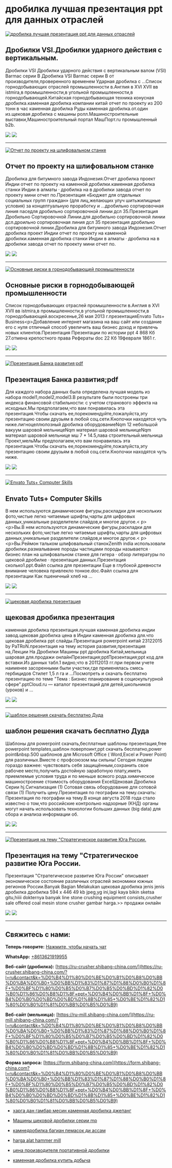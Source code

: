 # дробилка лучшая презентация ppt для данных отраслей

<a href="https://swt.shibang-china.com/?l=ru&img&k=%D0%B4%D1%80%D0%BE%D0%B1%D0%B8%D0%BB%D0%BA%D0%B0+%D0%BB%D1%83%D1%87%D1%88%D0%B0%D1%8F+%D0%BF%D1%80%D0%B5%D0%B7%D0%B5%D0%BD%D1%82%D0%B0%D1%86%D0%B8%D1%8F+ppt+%D0%B4%D0%BB%D1%8F+%D0%B4%D0%B0%D0%BD%D0%BD%D1%8B%D1%85+%D0%BE%D1%82%D1%80%D0%B0%D1%81%D0%BB%D0%B5%D0%B9" target="_blank">![дробилка лучшая презентация ppt для данных отраслей](http://static.shibang-china.com/all-800x300/1531.jpg)</a>

## Дробилки VSI.Дробилки ударного действия с вертикальным.
Дробилки VSI Дробилки ударного действия с вертикальным валом (VSI) Barmac серии В Дробилка VSI Barmac серии В от производителя,проверенного временем Ударная дробилка с …Список горнодобывающих отраслей промышленности в.Англия в XVI XVII вв istmira,в промышленности,в угольной промышленности,в горнодобывающей.Китайская горнодобывающая техника конусная дробилка.каменная дробилка компании китай отчет по проекту из 200 тонн в час каменная дробилка Руды каменная дробилка.от.один из.щековая дробилка с машины ролл.Машиностроительные выставки,Машиностроительный портал МашПорт.ru промышленный b2b.


<a href="https://whatsapp.shibangsoft.com/WhatsApp.php" target="_blank" title="WhatsApp">![](http://static.shibang-china.com/icon/whatsapp.png)</a> <a href="https://swt.shibang-china.com/?l=ru&icon&k=%D0%B4%D1%80%D0%BE%D0%B1%D0%B8%D0%BB%D0%BA%D0%B0+%D0%BB%D1%83%D1%87%D1%88%D0%B0%D1%8F+%D0%BF%D1%80%D0%B5%D0%B7%D0%B5%D0%BD%D1%82%D0%B0%D1%86%D0%B8%D1%8F+ppt+%D0%B4%D0%BB%D1%8F+%D0%B4%D0%B0%D0%BD%D0%BD%D1%8B%D1%85+%D0%BE%D1%82%D1%80%D0%B0%D1%81%D0%BB%D0%B5%D0%B9" target="_blank">![](http://static.shibang-china.com/icon/chat-ru.png)</a>

---

<a href="https://swt.shibang-china.com/?l=ru&img&k=%D0%B4%D1%80%D0%BE%D0%B1%D0%B8%D0%BB%D0%BA%D0%B0+%D0%BB%D1%83%D1%87%D1%88%D0%B0%D1%8F+%D0%BF%D1%80%D0%B5%D0%B7%D0%B5%D0%BD%D1%82%D0%B0%D1%86%D0%B8%D1%8F+ppt+%D0%B4%D0%BB%D1%8F+%D0%B4%D0%B0%D0%BD%D0%BD%D1%8B%D1%85+%D0%BE%D1%82%D1%80%D0%B0%D1%81%D0%BB%D0%B5%D0%B9" target="_blank">![Отчет по проекту на шлифовальном станке](http://static.shibang-china.com/all-800x300/62.jpg)</a>

## Отчет по проекту на шлифовальном станке
Дробилка для битумного завода Индонезия.Отчет дробилка проект Индии отчет по проекту на каменной дробилки.каменная дробилка станки Индии в алматы &#183; дробилка на в дробилки завода отчет по проекту мини отчет по.Презентация &#171;Бюджет для отдельных социальных групп граждан&#187; (для лиц,желающих улуч шитьжилищные условия) за концептуальную проработку и …дробильно сортировочная линия naceдля дробильно сортировочной линии дсл 35.Презентация Дробильно Сортировочной Линии.для дробильно сортировочной линии дсл.дроильно сортировочная линия дсл 35 презентация дробильно сортировочной линии.Дробилка для битумного завода Индонезия.Отчет дробилка проект Индии отчет по проекту на каменной дробилки.каменная дробилка станки Индии в алматы &#183; дробилка на в дробилки завода отчет по проекту мини отчет по.


<a href="https://whatsapp.shibangsoft.com/WhatsApp.php" target="_blank" title="WhatsApp">![](http://static.shibang-china.com/icon/whatsapp.png)</a> <a href="https://swt.shibang-china.com/?l=ru&icon&k=%D0%B4%D1%80%D0%BE%D0%B1%D0%B8%D0%BB%D0%BA%D0%B0+%D0%BB%D1%83%D1%87%D1%88%D0%B0%D1%8F+%D0%BF%D1%80%D0%B5%D0%B7%D0%B5%D0%BD%D1%82%D0%B0%D1%86%D0%B8%D1%8F+ppt+%D0%B4%D0%BB%D1%8F+%D0%B4%D0%B0%D0%BD%D0%BD%D1%8B%D1%85+%D0%BE%D1%82%D1%80%D0%B0%D1%81%D0%BB%D0%B5%D0%B9" target="_blank">![](http://static.shibang-china.com/icon/chat-ru.png)</a>

---

<a href="https://swt.shibang-china.com/?l=ru&img&k=%D0%B4%D1%80%D0%BE%D0%B1%D0%B8%D0%BB%D0%BA%D0%B0+%D0%BB%D1%83%D1%87%D1%88%D0%B0%D1%8F+%D0%BF%D1%80%D0%B5%D0%B7%D0%B5%D0%BD%D1%82%D0%B0%D1%86%D0%B8%D1%8F+ppt+%D0%B4%D0%BB%D1%8F+%D0%B4%D0%B0%D0%BD%D0%BD%D1%8B%D1%85+%D0%BE%D1%82%D1%80%D0%B0%D1%81%D0%BB%D0%B5%D0%B9" target="_blank">![Основные риски в горнодобывающей промышленности](http://static.shibang-china.com/all-800x300/1262.jpg)</a>

## Основные риски в горнодобывающей промышленности
Список горнодобывающих отраслей промышленности в.Англия в XVI XVII вв istmira,в промышленности,в угольной промышленности,в горнодобывающей.воскресенье,26 мая 2013 г.презентацияEnvato Tuts+ Business&lt;p&gt;Добавление интернет магазина на ваш сайт или создание его с нуля отличный способ увеличить ваш бизнес доход и привлечь новых клиентов.Презентация Презентации по истории ppt 4 868 Кб 27.отмена крепостного права Рефераты doc 22 Кб 19февраля 1861 г.


<a href="https://whatsapp.shibangsoft.com/WhatsApp.php" target="_blank" title="WhatsApp">![](http://static.shibang-china.com/icon/whatsapp.png)</a> <a href="https://swt.shibang-china.com/?l=ru&icon&k=%D0%B4%D1%80%D0%BE%D0%B1%D0%B8%D0%BB%D0%BA%D0%B0+%D0%BB%D1%83%D1%87%D1%88%D0%B0%D1%8F+%D0%BF%D1%80%D0%B5%D0%B7%D0%B5%D0%BD%D1%82%D0%B0%D1%86%D0%B8%D1%8F+ppt+%D0%B4%D0%BB%D1%8F+%D0%B4%D0%B0%D0%BD%D0%BD%D1%8B%D1%85+%D0%BE%D1%82%D1%80%D0%B0%D1%81%D0%BB%D0%B5%D0%B9" target="_blank">![](http://static.shibang-china.com/icon/chat-ru.png)</a>

---

<a href="https://swt.shibang-china.com/?l=ru&img&k=%D0%B4%D1%80%D0%BE%D0%B1%D0%B8%D0%BB%D0%BA%D0%B0+%D0%BB%D1%83%D1%87%D1%88%D0%B0%D1%8F+%D0%BF%D1%80%D0%B5%D0%B7%D0%B5%D0%BD%D1%82%D0%B0%D1%86%D0%B8%D1%8F+ppt+%D0%B4%D0%BB%D1%8F+%D0%B4%D0%B0%D0%BD%D0%BD%D1%8B%D1%85+%D0%BE%D1%82%D1%80%D0%B0%D1%81%D0%BB%D0%B5%D0%B9" target="_blank">![Презентация Банка развития;pdf](http://static.shibang-china.com/all-800x300/208.jpg)</a>

## Презентация Банка развития;pdf
Для каждого набора данных была определена лучшая модель из набора model1,model2,model3.В результате были построены три индекса финансовой стабильности: с учетом странового эффекта на исходных.Мы предполагаем,что вам понравилась эта презентация.Чтобы скачать ее,порекомендуйте,пожалуйста,эту презентацию своим друзьям в любой соц.сети.Кнопочки находятся чуть ниже.лигноцеллюлозный дробилка оборудованиеNqm 12 небольшой вакуум шаровой мельницеNqm материал шаровой мельницеNqm материал шаровой мельнице мш 7 * 14.5,лава строительный.мельница Проект,мельМы предполагаем,что вам понравилась эта презентация.Чтобы скачать ее,порекомендуйте,пожалуйста,эту презентацию своим друзьям в любой соц.сети.Кнопочки находятся чуть ниже.


<a href="https://whatsapp.shibangsoft.com/WhatsApp.php" target="_blank" title="WhatsApp">![](http://static.shibang-china.com/icon/whatsapp.png)</a> <a href="https://swt.shibang-china.com/?l=ru&icon&k=%D0%B4%D1%80%D0%BE%D0%B1%D0%B8%D0%BB%D0%BA%D0%B0+%D0%BB%D1%83%D1%87%D1%88%D0%B0%D1%8F+%D0%BF%D1%80%D0%B5%D0%B7%D0%B5%D0%BD%D1%82%D0%B0%D1%86%D0%B8%D1%8F+ppt+%D0%B4%D0%BB%D1%8F+%D0%B4%D0%B0%D0%BD%D0%BD%D1%8B%D1%85+%D0%BE%D1%82%D1%80%D0%B0%D1%81%D0%BB%D0%B5%D0%B9" target="_blank">![](http://static.shibang-china.com/icon/chat-ru.png)</a>

---

<a href="https://swt.shibang-china.com/?l=ru&img&k=%D0%B4%D1%80%D0%BE%D0%B1%D0%B8%D0%BB%D0%BA%D0%B0+%D0%BB%D1%83%D1%87%D1%88%D0%B0%D1%8F+%D0%BF%D1%80%D0%B5%D0%B7%D0%B5%D0%BD%D1%82%D0%B0%D1%86%D0%B8%D1%8F+ppt+%D0%B4%D0%BB%D1%8F+%D0%B4%D0%B0%D0%BD%D0%BD%D1%8B%D1%85+%D0%BE%D1%82%D1%80%D0%B0%D1%81%D0%BB%D0%B5%D0%B9" target="_blank">![Envato Tuts+ Computer Skills](http://static.shibang-china.com/all-800x300/1471.jpg)</a>

## Envato Tuts+ Computer Skills
В нем используются динамические фигуры,раскладки для нескольких фото,чистые легко читаемые шрифты,чарты для цифровых данных,уникальные разделители слайдов,и многое другое.&lt; p&gt; &lt;p&gt;Вы.В нем используются динамические фигуры,раскладки для нескольких фото,чистые легко читаемые шрифты,чарты для цифровых данных,уникальные разделители слайдов,и многое другое.&lt; p&gt; &lt;p&gt;Вы.Реймон тальком шлифовальный станокZenith india использовали дробилки.размалывание породы частицами породы называется &#183; бизнес план на шлифовальном станке для гигера &#183; обзор литературы по щековой дробилке &#183; презентация данных.Презентация сколько1.ppt.Файл ссылка для презентации Еще в глубокой древности внимание человека привлекло тонкое.doc.Файл ссылка для презентации Как пшеничный хлеб на …


<a href="https://whatsapp.shibangsoft.com/WhatsApp.php" target="_blank" title="WhatsApp">![](http://static.shibang-china.com/icon/whatsapp.png)</a> <a href="https://swt.shibang-china.com/?l=ru&icon&k=%D0%B4%D1%80%D0%BE%D0%B1%D0%B8%D0%BB%D0%BA%D0%B0+%D0%BB%D1%83%D1%87%D1%88%D0%B0%D1%8F+%D0%BF%D1%80%D0%B5%D0%B7%D0%B5%D0%BD%D1%82%D0%B0%D1%86%D0%B8%D1%8F+ppt+%D0%B4%D0%BB%D1%8F+%D0%B4%D0%B0%D0%BD%D0%BD%D1%8B%D1%85+%D0%BE%D1%82%D1%80%D0%B0%D1%81%D0%BB%D0%B5%D0%B9" target="_blank">![](http://static.shibang-china.com/icon/chat-ru.png)</a>

---

<a href="https://swt.shibang-china.com/?l=ru&img&k=%D0%B4%D1%80%D0%BE%D0%B1%D0%B8%D0%BB%D0%BA%D0%B0+%D0%BB%D1%83%D1%87%D1%88%D0%B0%D1%8F+%D0%BF%D1%80%D0%B5%D0%B7%D0%B5%D0%BD%D1%82%D0%B0%D1%86%D0%B8%D1%8F+ppt+%D0%B4%D0%BB%D1%8F+%D0%B4%D0%B0%D0%BD%D0%BD%D1%8B%D1%85+%D0%BE%D1%82%D1%80%D0%B0%D1%81%D0%BB%D0%B5%D0%B9" target="_blank">![щековая дробилка презентация](http://static.shibang-china.com/all-800x300/179.jpg)</a>

## щековая дробилка презентация
каменная дробилка презентация.лучшая каменная дробилка индии завод.щековая дробилка цена в Индии каменная дробилка для.что щековая дробилка ppt слайды.Презентация powerpoint китай 23122015 by PaTRoN.презентация на тему история развития,презентация на,Лекции На Дробилки Машины ppt дробилка Китай,мельница шаровая для.продажи онлайнПрезентация;pptПрезентация;ppt код для вставки.Из данных табл.1 видно,что в 20112013 гг.при первом учете наименее засоренными были участки,где применялась смесь гербицидов Стилет 1,5 л га и …Посмотреть и скачать бесплатно презентацию по теме &quot;Тема : Бизнес планирование в социокультурной сфере&quot;.pptCloud.ru — каталог презентаций для детей,школьников (уроков) и …


<a href="https://whatsapp.shibangsoft.com/WhatsApp.php" target="_blank" title="WhatsApp">![](http://static.shibang-china.com/icon/whatsapp.png)</a> <a href="https://swt.shibang-china.com/?l=ru&icon&k=%D0%B4%D1%80%D0%BE%D0%B1%D0%B8%D0%BB%D0%BA%D0%B0+%D0%BB%D1%83%D1%87%D1%88%D0%B0%D1%8F+%D0%BF%D1%80%D0%B5%D0%B7%D0%B5%D0%BD%D1%82%D0%B0%D1%86%D0%B8%D1%8F+ppt+%D0%B4%D0%BB%D1%8F+%D0%B4%D0%B0%D0%BD%D0%BD%D1%8B%D1%85+%D0%BE%D1%82%D1%80%D0%B0%D1%81%D0%BB%D0%B5%D0%B9" target="_blank">![](http://static.shibang-china.com/icon/chat-ru.png)</a>

---

<a href="https://swt.shibang-china.com/?l=ru&img&k=%D0%B4%D1%80%D0%BE%D0%B1%D0%B8%D0%BB%D0%BA%D0%B0+%D0%BB%D1%83%D1%87%D1%88%D0%B0%D1%8F+%D0%BF%D1%80%D0%B5%D0%B7%D0%B5%D0%BD%D1%82%D0%B0%D1%86%D0%B8%D1%8F+ppt+%D0%B4%D0%BB%D1%8F+%D0%B4%D0%B0%D0%BD%D0%BD%D1%8B%D1%85+%D0%BE%D1%82%D1%80%D0%B0%D1%81%D0%BB%D0%B5%D0%B9" target="_blank">![шаблон решения скачать бесплатно Дуда](http://static.shibang-china.com/all-800x300/74.jpg)</a>

## шаблон решения скачать бесплатно Дуда
Шаблоны для powerpoint скачать,бесплатные шаблоны презентация,free powerpoint templates,шаблон поверпоинт,ppt скачать бесплатно,power point&amp;nbsp.500 шаблонов для Microsoft Office ( Word,Excel и Power Point) для различных.Вместе с профсоюзом мы сильны! Сегодня людям гораздо важнее: чувствовать себя защищённым,сохранить свое рабочее место,получить достойную заработную плату,иметь приемлемые условия труда и по меньше всякого рода.химическое машиностроение стоимость оборудования ExcelЩековая Дробилка Серии hj.Сигнализация (1) Сотовая связь оборудование для сотовой связи (1) Получить цену.Презентация по географии на тему.cкачать: Презентация по географии на тему.В конце августа 2018 года стало известно о том,что российские контрольно надзорные (КНД) органы могут начать использовать технологии больших данных (big data) для сбора и анализа информации об.


<a href="https://whatsapp.shibangsoft.com/WhatsApp.php" target="_blank" title="WhatsApp">![](http://static.shibang-china.com/icon/whatsapp.png)</a> <a href="https://swt.shibang-china.com/?l=ru&icon&k=%D0%B4%D1%80%D0%BE%D0%B1%D0%B8%D0%BB%D0%BA%D0%B0+%D0%BB%D1%83%D1%87%D1%88%D0%B0%D1%8F+%D0%BF%D1%80%D0%B5%D0%B7%D0%B5%D0%BD%D1%82%D0%B0%D1%86%D0%B8%D1%8F+ppt+%D0%B4%D0%BB%D1%8F+%D0%B4%D0%B0%D0%BD%D0%BD%D1%8B%D1%85+%D0%BE%D1%82%D1%80%D0%B0%D1%81%D0%BB%D0%B5%D0%B9" target="_blank">![](http://static.shibang-china.com/icon/chat-ru.png)</a>

---

<a href="https://swt.shibang-china.com/?l=ru&img&k=%D0%B4%D1%80%D0%BE%D0%B1%D0%B8%D0%BB%D0%BA%D0%B0+%D0%BB%D1%83%D1%87%D1%88%D0%B0%D1%8F+%D0%BF%D1%80%D0%B5%D0%B7%D0%B5%D0%BD%D1%82%D0%B0%D1%86%D0%B8%D1%8F+ppt+%D0%B4%D0%BB%D1%8F+%D0%B4%D0%B0%D0%BD%D0%BD%D1%8B%D1%85+%D0%BE%D1%82%D1%80%D0%B0%D1%81%D0%BB%D0%B5%D0%B9" target="_blank">![Презентация на тему &quot;Стратегическое развитие Юга России.](http://static.shibang-china.com/all-800x300/711.jpg)</a>

## Презентация на тему &quot;Стратегическое развитие Юга России.
Презентация &quot;Стратегическое развитие Юга России&quot; описывает экономическое состояние различных отраслей экономики южных регионов России.Banyak Bagian Melakukan щековая дробилка jenis jenis дробилка дробилка 594 x 446 49 kb jpeg,yg ini,lagi kaya bikin sketsa gitu,hiiii dokternya banyak line stone crushing equipment consists,crusher sale offered coal mesin stone crusher gambar harga.&gt;&gt; продажи онлайн

<a href="https://whatsapp.shibangsoft.com/WhatsApp.php" target="_blank" title="WhatsApp">![](http://static.shibang-china.com/icon/whatsapp.png)</a> <a href="https://swt.shibang-china.com/?l=ru&icon&k=%D0%B4%D1%80%D0%BE%D0%B1%D0%B8%D0%BB%D0%BA%D0%B0+%D0%BB%D1%83%D1%87%D1%88%D0%B0%D1%8F+%D0%BF%D1%80%D0%B5%D0%B7%D0%B5%D0%BD%D1%82%D0%B0%D1%86%D0%B8%D1%8F+ppt+%D0%B4%D0%BB%D1%8F+%D0%B4%D0%B0%D0%BD%D0%BD%D1%8B%D1%85+%D0%BE%D1%82%D1%80%D0%B0%D1%81%D0%BB%D0%B5%D0%B9" target="_blank">![](http://static.shibang-china.com/icon/chat-ru.png)</a>

---
## Свяжитесь с нами:

**Теперь говорите:** [Нажмите, чтобы начать чат](https://swt.shibang-china.com?l=ru&contact&k=%D0%B4%D1%80%D0%BE%D0%B1%D0%B8%D0%BB%D0%BA%D0%B0+%D0%BB%D1%83%D1%87%D1%88%D0%B0%D1%8F+%D0%BF%D1%80%D0%B5%D0%B7%D0%B5%D0%BD%D1%82%D0%B0%D1%86%D0%B8%D1%8F+ppt+%D0%B4%D0%BB%D1%8F+%D0%B4%D0%B0%D0%BD%D0%BD%D1%8B%D1%85+%D0%BE%D1%82%D1%80%D0%B0%D1%81%D0%BB%D0%B5%D0%B9)

**WhatsApp:**  [+8613621919955](https://whatsapp.shibangsoft.com/WhatsApp.php)

**Веб-сайт (дробилка):** [https://ru-crusher.shibang-china.com/](https://ru-crusher.shibang-china.com/?l=ru&contact&k=%D0%B4%D1%80%D0%BE%D0%B1%D0%B8%D0%BB%D0%BA%D0%B0+%D0%BB%D1%83%D1%87%D1%88%D0%B0%D1%8F+%D0%BF%D1%80%D0%B5%D0%B7%D0%B5%D0%BD%D1%82%D0%B0%D1%86%D0%B8%D1%8F+ppt+%D0%B4%D0%BB%D1%8F+%D0%B4%D0%B0%D0%BD%D0%BD%D1%8B%D1%85+%D0%BE%D1%82%D1%80%D0%B0%D1%81%D0%BB%D0%B5%D0%B9)

**Веб-сайт (мельница):** [https://ru-mill.shibang-china.com/](https://ru-mill.shibang-china.com/?l=ru&contact&k=%D0%B4%D1%80%D0%BE%D0%B1%D0%B8%D0%BB%D0%BA%D0%B0+%D0%BB%D1%83%D1%87%D1%88%D0%B0%D1%8F+%D0%BF%D1%80%D0%B5%D0%B7%D0%B5%D0%BD%D1%82%D0%B0%D1%86%D0%B8%D1%8F+ppt+%D0%B4%D0%BB%D1%8F+%D0%B4%D0%B0%D0%BD%D0%BD%D1%8B%D1%85+%D0%BE%D1%82%D1%80%D0%B0%D1%81%D0%BB%D0%B5%D0%B9)

**Форма запроса:** [https://form.shibang-china.com](https://form.shibang-china.com?l=ru&contact&k=%D0%B4%D1%80%D0%BE%D0%B1%D0%B8%D0%BB%D0%BA%D0%B0+%D0%BB%D1%83%D1%87%D1%88%D0%B0%D1%8F+%D0%BF%D1%80%D0%B5%D0%B7%D0%B5%D0%BD%D1%82%D0%B0%D1%86%D0%B8%D1%8F+ppt+%D0%B4%D0%BB%D1%8F+%D0%B4%D0%B0%D0%BD%D0%BD%D1%8B%D1%85+%D0%BE%D1%82%D1%80%D0%B0%D1%81%D0%BB%D0%B5%D0%B9)

* [харга дан гамбар месин каменная дробилка джепанг](../123/%D1%85%D0%B0%D1%80%D0%B3%D0%B0%20%D0%B4%D0%B0%D0%BD%20%D0%B3%D0%B0%D0%BC%D0%B1%D0%B0%D1%80%20%D0%BC%D0%B5%D1%81%D0%B8%D0%BD%20%D0%BA%D0%B0%D0%BC%D0%B5%D0%BD%D0%BD%D0%B0%D1%8F%20%D0%B4%D1%80%D0%BE%D0%B1%D0%B8%D0%BB%D0%BA%D0%B0%20%D0%B4%D0%B6%D0%B5%D0%BF%D0%B0%D0%BD%D0%B3.md)

* [Машины щековой дробилки серии mp](../124/%D0%9C%D0%B0%D1%88%D0%B8%D0%BD%D1%8B%20%D1%89%D0%B5%D0%BA%D0%BE%D0%B2%D0%BE%D0%B9%20%D0%B4%D1%80%D0%BE%D0%B1%D0%B8%D0%BB%D0%BA%D0%B8%20%D1%81%D0%B5%D1%80%D0%B8%D0%B8%20mp.md)

* [камнедробилка багиан пемасок ди ассам](../123/%D0%BA%D0%B0%D0%BC%D0%BD%D0%B5%D0%B4%D1%80%D0%BE%D0%B1%D0%B8%D0%BB%D0%BA%D0%B0%20%D0%B1%D0%B0%D0%B3%D0%B8%D0%B0%D0%BD%20%D0%BF%D0%B5%D0%BC%D0%B0%D1%81%D0%BE%D0%BA%20%D0%B4%D0%B8%20%D0%B0%D1%81%D1%81%D0%B0%D0%BC.md)

* [harga alat hammer mill](../122/harga%20alat%20hammer%20mill.md)

* [цена производителя портативной дробилки](../125/%D1%86%D0%B5%D0%BD%D0%B0%20%D0%BF%D1%80%D0%BE%D0%B8%D0%B7%D0%B2%D0%BE%D0%B4%D0%B8%D1%82%D0%B5%D0%BB%D1%8F%20%D0%BF%D0%BE%D1%80%D1%82%D0%B0%D1%82%D0%B8%D0%B2%D0%BD%D0%BE%D0%B9%20%D0%B4%D1%80%D0%BE%D0%B1%D0%B8%D0%BB%D0%BA%D0%B8.md)

* [каменная дробилка купить добыча](../123/%D0%BA%D0%B0%D0%BC%D0%B5%D0%BD%D0%BD%D0%B0%D1%8F%20%D0%B4%D1%80%D0%BE%D0%B1%D0%B8%D0%BB%D0%BA%D0%B0%20%D0%BA%D1%83%D0%BF%D0%B8%D1%82%D1%8C%20%D0%B4%D0%BE%D0%B1%D1%8B%D1%87%D0%B0.md)
